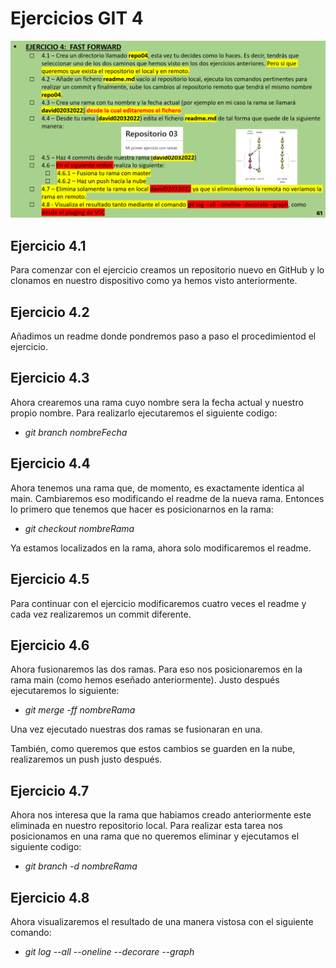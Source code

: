 # Ejercicios GIT 4

![Enunciado 4](../Enunciados/Enunciado_GIT_4.png)

## Ejercicio 4.1

Para comenzar con el ejercicio creamos un repositorio nuevo en GitHub y lo clonamos en nuestro dispositivo como ya hemos visto anteriormente.

## Ejercicio 4.2

Añadimos un readme donde pondremos paso a paso el procedimientod el ejercicio.

## Ejercicio 4.3

Ahora crearemos una rama cuyo nombre sera la fecha actual y nuestro propio nombre. Para realizarlo ejecutaremos el siguiente codigo:

- *git branch nombreFecha*

## Ejercicio 4.4

Ahora tenemos una rama que, de momento, es exactamente identica al main. Cambiaremos eso modificando el readme de la nueva rama. Entonces lo primero que tenemos que hacer es posicionarnos en la rama:

- *git checkout nombreRama*

Ya estamos localizados en la rama, ahora solo modificaremos el readme.

## Ejercicio 4.5

Para continuar con el ejercicio modificaremos cuatro veces el readme y cada vez realizaremos un commit diferente.

## Ejercicio 4.6

Ahora fusionaremos las dos ramas. Para eso nos posicionaremos en la rama main (como hemos eseñado anteriormente). Justo después ejecutaremos lo siguiente:

- *git merge -ff nombreRama*

Una vez ejecutado nuestras dos ramas se fusionaran en una. 

También, como queremos que estos cambios se guarden en la nube, realizaremos un push justo después.

## Ejercicio 4.7

Ahora nos interesa que la rama que habiamos creado anteriormente este eliminada en nuestro repositorio local. Para realizar esta tarea nos posicionamos en una rama que no queremos eliminar y ejecutamos el siguiente codigo:

- *git branch -d nombreRama*

## Ejercicio 4.8

Ahora visualizaremos el resultado de una manera vistosa con el siguiente comando:

- *git log --all --oneline --decorare --graph*